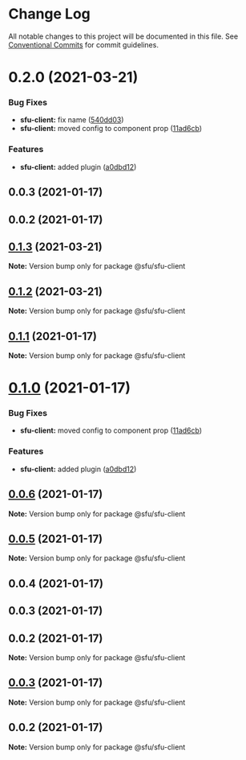 # Change Log

All notable changes to this project will be documented in this file.
See [Conventional Commits](https://conventionalcommits.org) for commit guidelines.

# 0.2.0 (2021-03-21)


### Bug Fixes

* **sfu-client:** fix name ([540dd03](https://github.com/AleNarder/wrtc-sfu/commit/540dd036253ac3d9628864207d41da6edb27d441))
* **sfu-client:** moved config to component prop ([11ad6cb](https://github.com/AleNarder/wrtc-sfu/commit/11ad6cba0530abaee16c67f707b6a6dc7ae341ca))


### Features

* **sfu-client:** added plugin ([a0dbd12](https://github.com/AleNarder/wrtc-sfu/commit/a0dbd1217f55870fd74ccda3228515e6acd693f6))



## 0.0.3 (2021-01-17)



## 0.0.2 (2021-01-17)





## [0.1.3](https://github.com/AleNarder/wrtc-sfu/compare/@sfu/sfu-client@0.1.2...@sfu/sfu-client@0.1.3) (2021-03-21)

**Note:** Version bump only for package @sfu/sfu-client





## [0.1.2](https://github.com/AleNarder/wrtc-sfu/compare/@sfu/sfu-client@0.1.1...@sfu/sfu-client@0.1.2) (2021-03-21)

**Note:** Version bump only for package @sfu/sfu-client





## [0.1.1](https://github.com/AleNarder/wrtc-sfu/compare/@sfu/sfu-client@0.1.0...@sfu/sfu-client@0.1.1) (2021-01-17)

**Note:** Version bump only for package @sfu/sfu-client





# [0.1.0](https://github.com/AleNarder/wrtc-sfu/compare/@sfu/sfu-client@0.0.6...@sfu/sfu-client@0.1.0) (2021-01-17)


### Bug Fixes

* **sfu-client:** moved config to component prop ([11ad6cb](https://github.com/AleNarder/wrtc-sfu/commit/11ad6cba0530abaee16c67f707b6a6dc7ae341ca))


### Features

* **sfu-client:** added plugin ([a0dbd12](https://github.com/AleNarder/wrtc-sfu/commit/a0dbd1217f55870fd74ccda3228515e6acd693f6))





## [0.0.6](https://github.com/AleNarder/wrtc-sfu/compare/@sfu/sfu-client@0.0.5...@sfu/sfu-client@0.0.6) (2021-01-17)

**Note:** Version bump only for package @sfu/sfu-client





## [0.0.5](https://github.com/AleNarder/wrtc-sfu/compare/@sfu/sfu-client@0.0.4...@sfu/sfu-client@0.0.5) (2021-01-17)

**Note:** Version bump only for package @sfu/sfu-client





## 0.0.4 (2021-01-17)



## 0.0.3 (2021-01-17)



## 0.0.2 (2021-01-17)

**Note:** Version bump only for package @sfu/sfu-client





## [0.0.3](https://github.com/AleNarder/wrtc-sfu/compare/v0.0.2...v0.0.3) (2021-01-17)

**Note:** Version bump only for package @sfu/sfu-client





## 0.0.2 (2021-01-17)

**Note:** Version bump only for package @sfu/sfu-client
